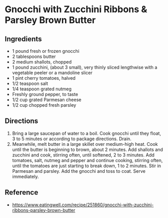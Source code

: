 # Gnocchi with Zucchini Ribbons & Parsley Brown Butter

## Ingredients
* 1 pound fresh or frozen gnocchi
* 2 tablespoons butter
* 2 medium shallots, chopped
* 1 pound zucchini, (about 3 small), very thinly sliced lengthwise with a vegetable peeler or a mandoline slicer
* 1 pint cherry tomatoes, halved
* 1/2 teaspoon salt
* 1/4 teaspoon grated nutmeg
* Freshly ground pepper, to taste
* 1/2 cup grated Parmesan cheese
* 1/2 cup chopped fresh parsley


## Directions
1. Bring a large saucepan of water to a boil. Cook gnocchi until they float, 3 to 5 minutes or according to package directions. Drain.
2. Meanwhile, melt butter in a large skillet over medium-high heat. Cook until the butter is beginning to brown, about 2 minutes. Add shallots and zucchini and cook, stirring often, until softened, 2 to 3 minutes. Add tomatoes, salt, nutmeg and pepper and continue cooking, stirring often, until the tomatoes are just starting to break down, 1 to 2 minutes. Stir in Parmesan and parsley. Add the gnocchi and toss to coat. Serve immediately.

## Reference
* <https://www.eatingwell.com/recipe/251860/gnocchi-with-zucchini-ribbons-parsley-brown-butter>